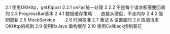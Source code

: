 2.1 使用OKHttp，get和post
2.2.1 onFail统一处理
2.2.2 不是每个请求都需要回调的
2.3 ProgressBar基本
2.4.1 数据缓存策略　　直接从硬盘，不走内存
2.4.2 强制更新
2.5 MockService　　
2.6 时间校准
2.7 重试 & 设置超时
2.8 取消请求 OKHttp的机制 
2.9 使用RxJava 重构缓存
2.10 使用Callback控制菊花